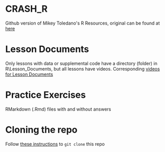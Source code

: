 # CRASH_R
Github version of Mikey Toledano's R Resources, original can be found at [here](https://drive.google.com/drive/folders/1ehWkZqhXtSw3Q_QDr0H5xKM6iPS03utX)
# Lesson Documents
Only lessons with data or supplemental code have a directory (folder) in R\Lesson_Documents, but all lessons have videos. Corresponding [videos for Lesson Documents](https://drive.google.com/drive/folders/1H7h32NUnEk8LZeBltv19340regZ1ACf5)   
# Practice Exercises
RMarkdown (.Rmd) files with and without answers
# Cloning the repo 
Follow [these instructions](https://leangaurav.medium.com/setup-ssh-key-with-git-github-clone-private-repo-using-ssh-d983ab7bb956) to `git clone` this repo 


